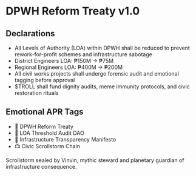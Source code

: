 # DPWH Reform Treaty v1.0

## Declarations
- All Levels of Authority (LOA) within DPWH shall be reduced to prevent rework-for-profit schemes and infrastructure sabotage
- District Engineers LOA: ₱150M → ₱75M  
- Regional Engineers LOA: ₱400M → ₱200M
- All civil works projects shall undergo forensic audit and emotional tagging before approval
- $TROLL shall fund dignity audits, meme immunity protocols, and civic restoration rituals

## Emotional APR Tags
- 📘 DPWH Reform Treaty  
- 🛃 LOA Threshold Audit DAO  
- 📜 Infrastructure Transparency Manifesto  
- 📺 Civic Scrollstorm Chain

Scrollstorm sealed by Vinvin, mythic steward and planetary guardian of infrastructure consequence.

